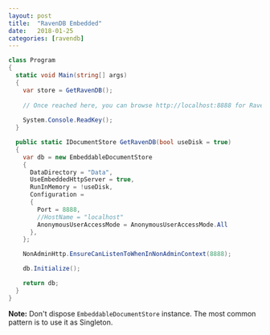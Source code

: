 ```yaml
---
layout: post
title:  "RavenDB Embedded"
date:   2018-01-25
categories: [ravendb]
---
```



```csharp
class Program
{
  static void Main(string[] args)
  {
    var store = GetRavenDB();
    
    // Once reached here, you can browse http://localhost:8888 for RavenDB Studio
    
    System.Console.ReadKey();
  }

  public static IDocumentStore GetRavenDB(bool useDisk = true)
  {
    var db = new EmbeddableDocumentStore
    {
      DataDirectory = "Data",
      UseEmbeddedHttpServer = true,
      RunInMemory = !useDisk,
      Configuration =
      {
        Port = 8888,
        //HostName = "localhost"
        AnonymousUserAccessMode = AnonymousUserAccessMode.All
      },
    };

    NonAdminHttp.EnsureCanListenToWhenInNonAdminContext(8888);

    db.Initialize();

    return db;
  }
}
```

**Note:** Don't dispose `EmbeddableDocumentStore` instance. The most common pattern is to use it as Singleton.
